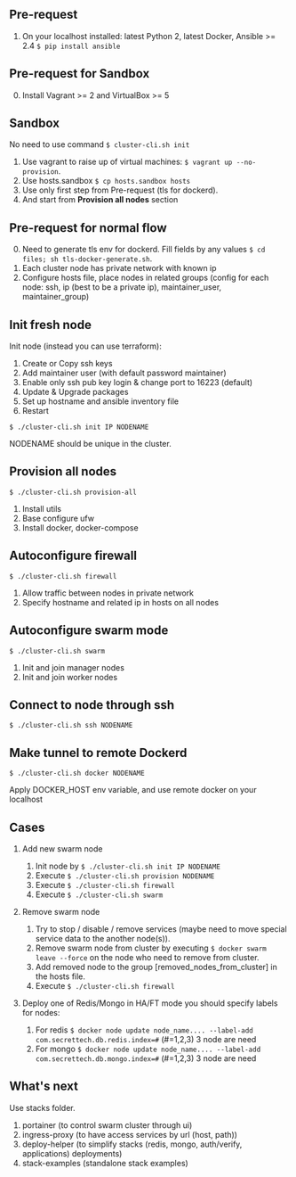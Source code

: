 
Pre-request
------------

1. On your localhost installed: latest Python 2, latest Docker, Ansible >= 2.4 `$ pip install ansible`



Pre-request for Sandbox
------------------------

0. Install Vagrant >= 2 and VirtualBox >= 5



Sandbox
--------

No need to use command `$ cluster-cli.sh init`

1. Use vagrant to raise up of virtual machines: `$ vagrant up --no-provision`.
2. Use hosts.sandbox `$ cp hosts.sandbox hosts`
3. Use only first step from Pre-request (tls for dockerd).
4. And start from **Provision all nodes** section



Pre-request for normal flow
----------------------------

0. Need to generate tls env for dockerd. Fill fields by any values `$ cd files; sh tls-docker-generate.sh`.
1. Each cluster node has private network with known ip
2. Configure hosts file, place nodes in related groups (config for each node: ssh, ip (best to be a private ip), maintainer_user, maintainer_group)



Init fresh node
-----------------

Init node (instead you can use terraform):

1. Create or Copy ssh keys
2. Add maintainer user (with default password maintainer)
3. Enable only ssh pub key login & change port to 16223 (default)
4. Update & Upgrade packages
5. Set up hostname and ansible inventory file
6. Restart

`$ ./cluster-cli.sh init IP NODENAME`

NODENAME should be unique in the cluster.



Provision all nodes
---------------------

`$ ./cluster-cli.sh provision-all`

1. Install utils
1. Base configure ufw
1. Install docker, docker-compose



Autoconfigure firewall
-------------------------

`$ ./cluster-cli.sh firewall`

1. Allow traffic between nodes in private network
1. Specify hostname and related ip in hosts on all nodes



Autoconfigure swarm mode
-------------------------

`$ ./cluster-cli.sh swarm`

1. Init and join manager nodes
1. Init and join worker nodes



Connect to node through ssh
------------------------------

`$ ./cluster-cli.sh ssh NODENAME`



Make tunnel to remote Dockerd
-------------------------------

`$ ./cluster-cli.sh docker NODENAME`

Apply DOCKER_HOST env variable, and use remote docker on your localhost



Cases
------

1. Add new swarm node
   1. Init node by `$ ./cluster-cli.sh init IP NODENAME`
   1. Execute `$ ./cluster-cli.sh provision NODENAME`
   1. Execute `$ ./cluster-cli.sh firewall`
   1. Execute `$ ./cluster-cli.sh swarm`


1. Remove swarm node
   1. Try to stop / disable / remove services (maybe need to move special service data to the another node(s)).
   1. Remove swarm node from cluster by executing `$ docker swarm leave --force` on the node who need to remove from cluster.
   1. Add removed node to the group [removed_nodes_from_cluster] in the hosts file.
   1. Execute `$ ./cluster-cli.sh firewall`

1. Deploy one of Redis/Mongo in HA/FT mode you should specify labels for nodes:
   1. For redis `$ docker node update node_name.... --label-add com.secrettech.db.redis.index=#` (#=1,2,3) 3 node are need
   1. For mongo `$ docker node update node_name.... --label-add com.secrettech.db.mongo.index=#` (#=1,2,3) 3 node are need


What's next
------------

Use stacks folder.

1. portainer (to control swarm cluster through ui)
1. ingress-proxy (to have access services by url (host, path))
1. deploy-helper (to simplify stacks (redis, mongo, auth/verify, applications) deployments)
1. stack-examples (standalone stack examples)
